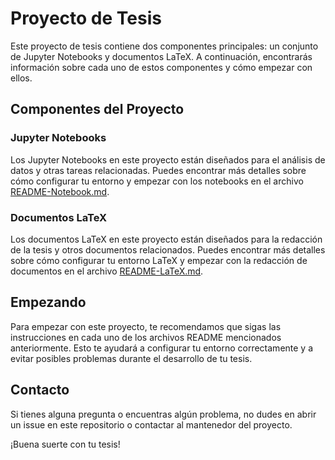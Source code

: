 # Proyecto de Tesis

Este proyecto de tesis contiene dos componentes principales: un conjunto de Jupyter Notebooks y documentos LaTeX. A continuación, encontrarás información sobre cada uno de estos componentes y cómo empezar con ellos.

## Componentes del Proyecto

### Jupyter Notebooks

Los Jupyter Notebooks en este proyecto están diseñados para el análisis de datos y otras tareas relacionadas. Puedes encontrar más detalles sobre cómo configurar tu entorno y empezar con los notebooks en el archivo [README-Notebook.md](jupyter_notebook/README-Notebook.md).

### Documentos LaTeX

Los documentos LaTeX en este proyecto están diseñados para la redacción de la tesis y otros documentos relacionados. Puedes encontrar más detalles sobre cómo configurar tu entorno LaTeX y empezar con la redacción de documentos en el archivo [README-LaTeX.md](LaTeX/README-LaTeX.md).

## Empezando

Para empezar con este proyecto, te recomendamos que sigas las instrucciones en cada uno de los archivos README mencionados anteriormente. Esto te ayudará a configurar tu entorno correctamente y a evitar posibles problemas durante el desarrollo de tu tesis.

## Contacto

Si tienes alguna pregunta o encuentras algún problema, no dudes en abrir un issue en este repositorio o contactar al mantenedor del proyecto.

¡Buena suerte con tu tesis!
